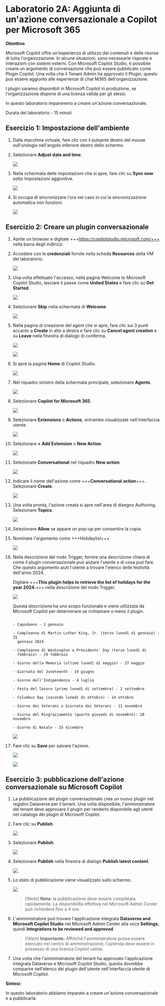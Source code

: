 # Laboratorio 2A: Aggiunta di un'azione conversazionale a Copilot per Microsoft 365

**Obiettivo**

Microsoft Copilot offre un'esperienza di utilizzo dei contenuti e delle
risorse di tutta l'organizzazione. In alcune situazioni, sono necessarie
risposte e interazioni con sistemi esterni. Con Microsoft Copilot
Studio, è possibile creare un argomento di conversazione che può essere
pubblicato come Plugin Copilot. Una volta che il Tenant Admin ha
approvato il Plugin, questo può essere aggiunto alle esperienze di chat
M365 dell'organizzazione.

I plugin saranno disponibili in Microsoft Copilot in produzione, se
l'organizzazione dispone di una licenza valida per gli stessi.

In questo laboratorio impareremo a creare un'azione conversazionale.

Durata del laboratorio - 15 minuti

## Esercizio 1: Impostazione dell'ambiente

1.  Dalla macchina virtuale, fare clic con il pulsante destro del mouse
    sull'orologio nell'angolo inferiore destro dello schermo.

2.  Selezionare **Adjust date and time**.

    ![](./media/image1.jpeg)

3.  Nella schermata delle impostazioni che si apre, fare clic su **Sync
    now** sotto Impostazioni aggiuntive.

    ![](./media/image2.jpeg)

4.  Si occupa di sincronizzare l'ora nel caso in cui la sincronizzazione
    automatica non funzioni.

    ![](./media/image3.jpeg)

## Esercizio 2: Creare un plugin conversazionale

1.  Aprite un browser e digitate
    +++https://copilotstudio.microsoft.com/+++
    nella barra degli indirizzi.

2.  Accedere con le **credenziali** fornite nella scheda **Resources**
    della VM del laboratorio.

    ![](./media/image4.png)

3.  Una volta effettuato l'accesso, nella pagina Welcome to Microsoft
    Copilot Studio, lasciare il paese come **United States** e fare clic
    su **Get Started**.

    ![](./media/image5.png)

4.  Selezionare **Skip** nella schermata di **Welcome**.

    ![](./media/image6.png)

5.  Nella pagina di creazione del agent che si apre, fare clic sui 3
    punti accanto a **Create** in alto a destra e fare clic su **Cancel
    agent creation** e su **Leave** nella finestra di dialogo di
    conferma.

    ![](./media/image36.png)
    
    ![](./media/image8.png)

6.  Si apre la pagina **Home** di Copilot Studio.

    ![](./media/image37.png)

7.  Nel riquadro sinistro della schermata principale, selezionare
    **Agents**.

    ![](./media/image38.png)

8.  Selezionare **Copilot for Microsoft 365**.

    ![](./media/image39.png)

9.  Selezionare **Extensions** o **Actions**, entrambe visualizzate
    nell'interfaccia utente.

    ![](./media/image40.png)

10. Selezionare **+ Add Extension** o **New Action**.

    ![](./media/image41.png)

11. Selezionate **Conversational** nel riquadro **New action**.

    ![](./media/image15.png)

13. Indicare il nome dell'azione come +++**Conversational action**+++. Selezionare **Create**.

    ![](./media/image16.png)

14. Una volta pronta, l'azione creata si apre nell'area di disegno
    Authoring. Selezionare **Topics**.

    ![](./media/image17.png)

15. Selezionare **Allow** se appare un pop-up per consentire la copia.

16. Nominare l'argomento come +++Holidaylist+++

    ![](./media/image18.png)

17. Nella descrizione del nodo Trigger, fornire una descrizione chiara
    di come il plugin conversazionale può aiutare l'utente e di cosa può
    fare. Che questo argomento aiuti l'utente a trovare l'elenco delle
    festività dell'anno 2024.

    Digitare +++**This plugin helps to retrieve the list of holidays for
    the year 2024.**+++ nella descrizione del nodo Trigger.
    
    ![](./media/image19.png)

    Questa descrizione ha uno scopo funzionale e viene utilizzata da
    Microsoft Copilot per determinare se richiamare o meno il plugin.
    
    ```
    
    - Capodanno - 1 gennaio
    
    - Compleanno di Martin Luther King, Jr. (terzo lunedì di gennaio) - 15
      gennaio 2024
    
    - Compleanno di Washington o Presidents' Day (terzo lunedì di
      febbraio) - 19 febbraio
    
    - Giorno della Memoria (ultimo lunedì di maggio) - 27 maggio
    
    - Giornata del Juneteenth - 19 giugno
    
    - Giorno dell'Indipendenza - 4 luglio
    
    - Festa del lavoro (primo lunedì di settembre) - 2 settembre
    
    - Columbus Day (secondo lunedì di ottobre) - 14 ottobre
    
    - Giorno dei Veterani o Giornata dei Veterani - 11 novembre
    
    - Giorno del Ringraziamento (quarto giovedì di novembre): 28 novembre
    
    - Giorno di Natale - 25 dicembre
    
    ```

    ![](./media/image20.png)

18. Fare clic su **Save** per salvare l'azione.

    ![](./media/image21.png)
    
    ![](./media/image22.png)

## Esercizio 3: pubblicazione dell'azione conversazionale su Microsoft Copilot

1.  La pubblicazione del plugin conversazionale crea un nuovo plugin nel
    registro Dataverse per il tenant. Una volta disponibile,
    l'amministratore del tenant deve approvare il plugin per renderlo
    disponibile agli utenti nel catalogo dei plugin di Microsoft
    Copilot.

2.  Fare clic su **Publish**.

    ![](./media/image23.png)

3.  Selezionare **Publish**.

    ![](./media/image24.png)

4.  Selezionare **Publish** nella finestra di dialogo **Publish latest
    content**.

    ![](./media/image25.png)

5.  Lo stato di pubblicazione viene visualizzato sullo schermo.

    ![](./media/image26.png)

    >[!Note] **Nota:** la pubblicazione deve essere completata rapidamente. La
disponibilità effettiva nel Microsoft Admin Center può richiedere fino a
4 ore.

6.  L'amministratore può trovare l'applicazione integrata **Dataverse
    and Microsoft Copilot Studio** nel Microsoft Admin Center alla voce
    **Settings**, quindi **Integrations to be reviewed and approved**.

    >[!Alert] **Importante:** Affinché l'amministratore possa essere elencato nel
centro di amministrazione, l'azienda deve essere in possesso di una
licenza Copilot valida.

7.  Una volta che l'amministratore del tenant ha approvato
    l'applicazione integrata Dataverse e Microsoft Copilot Studio,
    questa dovrebbe comparire nell'elenco dei plugin dell'utente
    nell'interfaccia utente di Microsoft Copilot.

**Sintesi:**

In questo laboratorio abbiamo imparato a creare un'azione
conversazionale e a pubblicarla.
